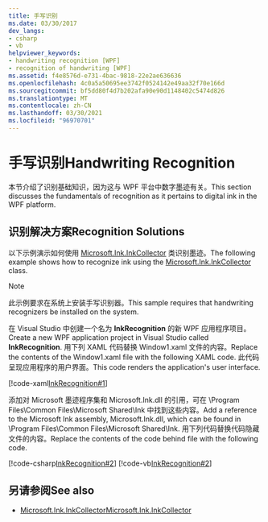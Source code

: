 ```yaml
---
title: 手写识别
ms.date: 03/30/2017
dev_langs:
- csharp
- vb
helpviewer_keywords:
- handwriting recognition [WPF]
- recognition of handwriting [WPF]
ms.assetid: f4e8576d-e731-4bac-9818-22e2ae636636
ms.openlocfilehash: 4c0a5a50695ee3742f0524142e49aa32f70e166d
ms.sourcegitcommit: bf5dd80f4d7b202afa90e90d1148402c5474d826
ms.translationtype: MT
ms.contentlocale: zh-CN
ms.lasthandoff: 03/30/2021
ms.locfileid: "96970701"
---
```

# <a name="handwriting-recognition"></a><span data-ttu-id="0176e-102">手写识别</span><span class="sxs-lookup"><span data-stu-id="0176e-102">Handwriting Recognition</span></span>

<span data-ttu-id="0176e-103">本节介绍了识别基础知识，因为这与 WPF 平台中数字墨迹有关。</span><span class="sxs-lookup"><span data-stu-id="0176e-103">This section discusses the fundamentals of recognition as it pertains to digital ink in the WPF platform.</span></span>  
  
## <a name="recognition-solutions"></a><span data-ttu-id="0176e-104">识别解决方案</span><span class="sxs-lookup"><span data-stu-id="0176e-104">Recognition Solutions</span></span>  

 <span data-ttu-id="0176e-105">以下示例演示如何使用 [Microsoft.Ink.InkCollector](/previous-versions/dotnet/netframework-3.5/ms583683(v=vs.90)) 类识别墨迹。</span><span class="sxs-lookup"><span data-stu-id="0176e-105">The following example shows how to recognize ink using the [Microsoft.Ink.InkCollector](/previous-versions/dotnet/netframework-3.5/ms583683(v=vs.90)) class.</span></span>  
  
> [!NOTE]
> <span data-ttu-id="0176e-106">此示例要求在系统上安装手写识别器。</span><span class="sxs-lookup"><span data-stu-id="0176e-106">This sample requires that handwriting recognizers be installed on the system.</span></span>  
  
 <span data-ttu-id="0176e-107">在 Visual Studio 中创建一个名为 **InkRecognition** 的新 WPF 应用程序项目。</span><span class="sxs-lookup"><span data-stu-id="0176e-107">Create a new WPF application project in Visual Studio called **InkRecognition**.</span></span> <span data-ttu-id="0176e-108">用下列 XAML 代码替换 Window1.xaml 文件的内容。</span><span class="sxs-lookup"><span data-stu-id="0176e-108">Replace the contents of the Window1.xaml file with the following XAML code.</span></span> <span data-ttu-id="0176e-109">此代码呈现应用程序的用户界面。</span><span class="sxs-lookup"><span data-stu-id="0176e-109">This code renders the application's user interface.</span></span>  
  
 [!code-xaml[InkRecognition#1](~/samples/snippets/csharp/VS_Snippets_Wpf/InkRecognition/CSharp/Window1.xaml#1)]  
  
 <span data-ttu-id="0176e-110">添加对 Microsoft 墨迹程序集和 Microsoft.Ink.dll 的引用，可在 \Program Files\Common Files\Microsoft Shared\Ink 中找到这些内容。</span><span class="sxs-lookup"><span data-stu-id="0176e-110">Add a reference to the Microsoft Ink assembly, Microsoft.Ink.dll, which can be found in \Program Files\Common Files\Microsoft Shared\Ink.</span></span> <span data-ttu-id="0176e-111">用下列代码替换代码隐藏文件的内容。</span><span class="sxs-lookup"><span data-stu-id="0176e-111">Replace the contents of the code behind file with the following code.</span></span>  
  
 [!code-csharp[InkRecognition#2](~/samples/snippets/csharp/VS_Snippets_Wpf/InkRecognition/CSharp/Window1.xaml.cs#2)]
 [!code-vb[InkRecognition#2](~/samples/snippets/visualbasic/VS_Snippets_Wpf/InkRecognition/VisualBasic/Window1.xaml.vb#2)]  
  
## <a name="see-also"></a><span data-ttu-id="0176e-112">另请参阅</span><span class="sxs-lookup"><span data-stu-id="0176e-112">See also</span></span>

- <span data-ttu-id="0176e-113">[Microsoft.Ink.InkCollector](/previous-versions/dotnet/netframework-3.5/ms583683(v=vs.90))</span><span class="sxs-lookup"><span data-stu-id="0176e-113">[Microsoft.Ink.InkCollector](/previous-versions/dotnet/netframework-3.5/ms583683(v=vs.90))</span></span>
